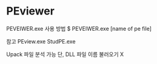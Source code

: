 # PEviewer

PEVEIWER.exe 사용 방법
$ PEVEIWER.exe [name of pe file]

참고
PEview.exe StudPE.exe

Upack 파일 분석 가능 
단, DLL 파일 이름 불러오기 X
